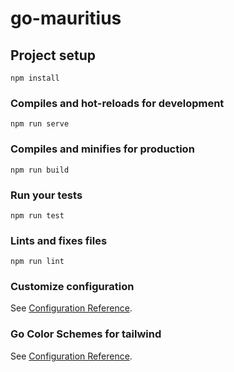 # go-mauritius

## Project setup
```
npm install
```

### Compiles and hot-reloads for development
```
npm run serve
```

### Compiles and minifies for production
```
npm run build
```

### Run your tests
```
npm run test
```

### Lints and fixes files
```
npm run lint
```

### Customize configuration
See [Configuration Reference](https://cli.vuejs.org/config/).

### Go Color Schemes for tailwind
See [Configuration Reference](https://javisperez.github.io/tailwindcolorshades/#/?blue=00ADD8&yellow=FDDD00&aqua=00A29C&red=CE3262&tv=1).
 
